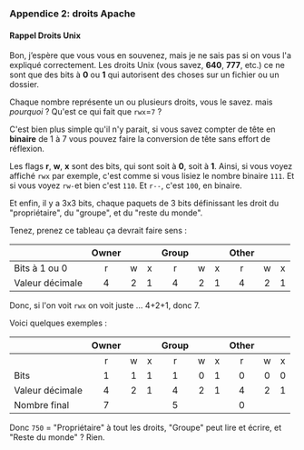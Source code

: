 ### Appendice 2: droits Apache
#### Rappel Droits Unix
Bon, j’espère que vous vous en souvenez, mais je ne sais pas si on vous l'a expliqué correctement. Les droits Unix (vous savez, **640**, **777**, etc.) ce ne sont que des bits à **0** ou **1** qui autorisent des choses sur un fichier ou un dossier.

Chaque nombre représente un ou plusieurs droits, vous le savez. mais _pourquoi_ ? Qu'est ce qui fait que `rwx`=`7` ?

C'est bien plus simple qu'il n'y parait, si vous savez compter de tête en **binaire** de 1 à 7 vous pouvez faire la conversion de tête sans effort de réflexion. 

Les flags **r**, **w**, **x** sont des bits, qui sont soit à **0**, soit à **1**. Ainsi, si vous voyez affiché `rwx` par exemple, c'est comme si vous lisiez le nombre binaire `111`.  Et si vous voyez `rw-`et bien c'est `110`. Et `r--`, c'est `100`, en binaire.

Et enfin, il y a 3x3 bits, chaque paquets de 3 bits définissant les droit du "propriétaire", du "groupe", et du "reste du monde".

Tenez, prenez ce tableau ça devrait faire sens :

|                 | Owner |     |     | Group |     |     | Other |     |     |
| --------------- | :---: | :-: | :-: | :---: | :-: | :-: | :---: | :-: | :-: |
| Bits à 1 ou 0   |   r   |  w  |  x  |   r   |  w  |  x  |   r   |  w  |  x  |
| Valeur décimale |   4   |  2  |  1  |   4   |  2  |  1  |   4   |  2  |  1  |
Donc, si l'on voit `rwx` on voit juste ... 4+2+1, donc 7. 

Voici quelques exemples :

|                 | Owner |     |     | Group |     |     | Other |     |     |
| --------------- | :---: | :-: | :-: | :---: | :-: | :-: | :---: | :-: | :-: |
|                 |   r   |  w  |  x  |   r   |  w  |  x  |   r   |  w  |  x  |
| Bits            |   1   |  1  |  1  |   1   |  0  |  1  |   0   |  0  |  0  |
| Valeur décimale |   4   |  2  |  1  |   4   |  2  |  1  |   4   |  2  |  1  |
| Nombre final    |   7   |     |     |   5   |     |     |   0   |     |     |
Donc `750` = "Propriétaire" à tout les droits, "Groupe" peut lire et écrire, et "Reste du monde" ? Rien.

